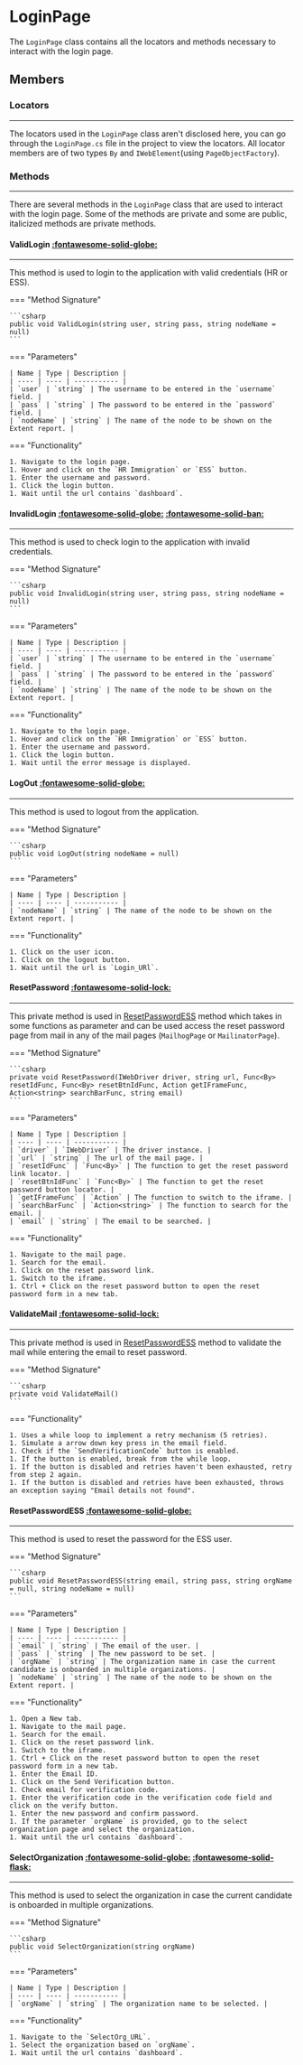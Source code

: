 # LoginPage

The `LoginPage` class contains all the locators and methods necessary to interact with the login page.

## Members

### **Locators**


---

The locators used in the `LoginPage` class aren't disclosed here, you can go through the `LoginPage.cs` file in the project to view the locators. All locator members are of two types `By` and `IWebElement`(using `PageObjectFactory`). 

### **Methods**

---

There are several methods in the `LoginPage` class that are used to interact with the login page. Some of the methods are private and some are public, italicized methods are private methods.

#### ValidLogin [:fontawesome-solid-globe:](../../Getting%20Started/conventions.md/#public)

---

This method is used to login to the application with valid credentials (HR or ESS).

=== "Method Signature"

	```csharp
	public void ValidLogin(string user, string pass, string nodeName = null)
	```
=== "Parameters"

	| Name | Type | Description |
	| ---- | ---- | ----------- |
	| `user` | `string` | The username to be entered in the `username` field. |
	| `pass` | `string` | The password to be entered in the `password` field. |
	| `nodeName` | `string` | The name of the node to be shown on the Extent report. |

=== "Functionality"

	1. Navigate to the login page.
	1. Hover and click on the `HR Immigration` or `ESS` button.
	1. Enter the username and password.
	1. Click the login button.
	1. Wait until the url contains `dashboard`.

#### InvalidLogin [:fontawesome-solid-globe:](../../Getting%20Started/conventions.md/#public) [:fontawesome-solid-ban:](../../Getting%20Started/conventions.md/#deprecated)

---

This method is used to check login to the application with invalid credentials.

=== "Method Signature"

	```csharp
	public void InvalidLogin(string user, string pass, string nodeName = null)
	```

=== "Parameters"

	| Name | Type | Description |
	| ---- | ---- | ----------- |
	| `user` | `string` | The username to be entered in the `username` field. |
	| `pass` | `string` | The password to be entered in the `password` field. |
	| `nodeName` | `string` | The name of the node to be shown on the Extent report. |

=== "Functionality"

	1. Navigate to the login page.
	1. Hover and click on the `HR Immigration` or `ESS` button.
	1. Enter the username and password.
	1. Click the login button.
	1. Wait until the error message is displayed.

#### LogOut [:fontawesome-solid-globe:](../../Getting%20Started/conventions.md/#public)

---

This method is used to logout from the application.

=== "Method Signature"

	```csharp
	public void LogOut(string nodeName = null)
	```
=== "Parameters"

	| Name | Type | Description |
	| ---- | ---- | ----------- |
	| `nodeName` | `string` | The name of the node to be shown on the Extent report. |

=== "Functionality"

	1. Click on the user icon.
	1. Click on the logout button.
	1. Wait until the url is `Login_URl`.

#### ResetPassword [:fontawesome-solid-lock:](../../Getting%20Started/conventions.md/#private)

---

This private method is used in [ResetPasswordESS](#resetpasswordess) method which takes in some functions as parameter and can be used access the reset password page from mail in any of the mail pages (`MailhogPage` or `MailinatorPage`).

=== "Method Signature"

	```csharp
    private void ResetPassword(IWebDriver driver, string url, Func<By> resetIdFunc, Func<By> resetBtnIdFunc, Action getIFrameFunc, Action<string> searchBarFunc, string email)
	```
=== "Parameters"

	| Name | Type | Description |
	| ---- | ---- | ----------- |
	| `driver` | `IWebDriver` | The driver instance. |
	| `url` | `string` | The url of the mail page. |
	| `resetIdFunc` | `Func<By>` | The function to get the reset password link locator. |
	| `resetBtnIdFunc` | `Func<By>` | The function to get the reset password button locator. |
	| `getIFrameFunc` | `Action` | The function to switch to the iframe. |
	| `searchBarFunc` | `Action<string>` | The function to search for the email. |
	| `email` | `string` | The email to be searched. |

=== "Functionality"

	1. Navigate to the mail page.
	1. Search for the email.
	1. Click on the reset password link.
	1. Switch to the iframe.
	1. Ctrl + Click on the reset password button to open the reset password form in a new tab.

#### ValidateMail [:fontawesome-solid-lock:](../../Getting%20Started/conventions.md/#private)

--- 

This private method is used in [ResetPasswordESS](#resetpasswordess) method to validate the mail while entering the email to reset password.

=== "Method Signature"

	```csharp
	private void ValidateMail()
	```
=== "Functionality"

	1. Uses a while loop to implement a retry mechanism (5 retries).
	1. Simulate a arrow down key press in the email field.
	1. Check if the `SendVerificationCode` button is enabled.
	1. If the button is enabled, break from the while loop.
	1. If the button is disabled and retries haven't been exhausted, retry from step 2 again.
	1. If the button is disabled and retries have been exhausted, throws an exception saying "Email details not found".

#### ResetPasswordESS [:fontawesome-solid-globe:](../../Getting%20Started/conventions.md/#public)

---

This method is used to reset the password for the ESS user.

=== "Method Signature"

	```csharp
	public void ResetPasswordESS(string email, string pass, string orgName = null, string nodeName = null)
	```
=== "Parameters"

	| Name | Type | Description |
	| ---- | ---- | ----------- |
	| `email` | `string` | The email of the user. |
	| `pass` | `string` | The new password to be set. |
	| `orgName` | `string` | The organization name in case the current candidate is onboarded in multiple organizations. |
	| `nodeName` | `string` | The name of the node to be shown on the Extent report. |

=== "Functionality"

	1. Open a New tab.
	1. Navigate to the mail page.
	1. Search for the email.
	1. Click on the reset password link.
	1. Switch to the iframe.
	1. Ctrl + Click on the reset password button to open the reset password form in a new tab.
	1. Enter the Email ID.
	1. Click on the Send Verification button.
	1. Check email for verification code.
	1. Enter the verification code in the verification code field and click on the verify button.
	1. Enter the new password and confirm password.
	1. If the parameter `orgName` is provided, go to the select organization page and select the organization.
	1. Wait until the url contains `dashboard`.

#### SelectOrganization [:fontawesome-solid-globe:](../../Getting%20Started/conventions.md/#public) [:fontawesome-solid-flask:](../../Getting%20Started/conventions.md/#experimental)

---

This method is used to select the organization in case the current candidate is onboarded in multiple organizations.

=== "Method Signature"

	```csharp
	public void SelectOrganization(string orgName)
	```
=== "Parameters"

	| Name | Type | Description |
	| ---- | ---- | ----------- |
	| `orgName` | `string` | The organization name to be selected. |

=== "Functionality"

	1. Navigate to the `SelectOrg_URL`.
	1. Select the organization based on `orgName`.
	1. Wait until the url contains `dashboard`.

